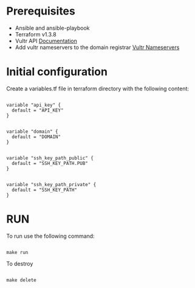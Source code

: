 # Prerequisites

- Ansible and ansible-playbook
- Terraform v1.3.8
- Vultr API [Documentation](https://www.vultr.com/api/#section/Authentication/API%20Key)
- Add vultr nameservers to the domain registrar [Vultr Nameservers](https://www.vultr.com/docs/introduction-to-vultr-dns/#3__Set_the_Domain_s_Nameserver)


# Initial configuration

Create a variables.tf file in terraform directory with the following content:


```

variable "api_key" {
  default = "API_KEY"
}


variable "domain" {
  default = "DOMAIN"
}


variable "ssh_key_path_public" {
  default = "SSH_KEY_PATH.PUB"
}


variable "ssh_key_path_private" {
  default = "SSH_KEY_PATH"
}
```


# RUN

To run use the following command:


```

make run

```


To destroy

```

make delete

```


